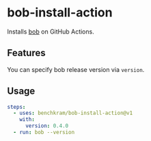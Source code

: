 # bob-install-action

Installs [bob](https://bob.build/) on GitHub Actions.

## Features

You can specify bob release version via `version`.

## Usage
```yaml
steps:
  - uses: benchkram/bob-install-action@v1
    with:
      version: 0.4.0
  - run: bob --version
```
